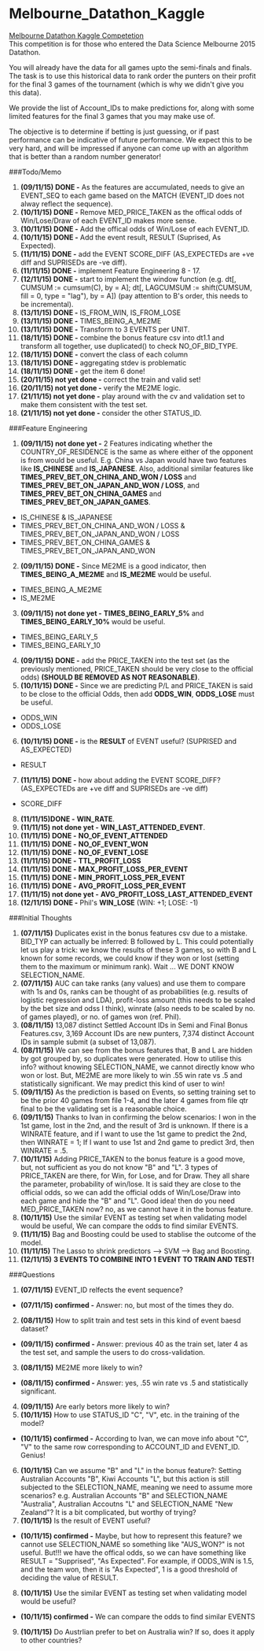 # Melbourne_Datathon_Kaggle
[Melbourne Datathon Kaggle Competetion](https://inclass.kaggle.com/c/melbourne-datathon-2015/)  
This competition is for those who entered the Data Science Melbourne 2015 Datathon.  

You will already have the data for all games upto the semi-finals and finals. The task is to use this historical data to rank order the punters on their profit for the final 3 games of the tournament (which is why we didn't give you this data).  

We provide the list of Account_IDs to make predictions for, along with some limited features for the final 3 games that you may make use of.  

The objective is to determine if betting is just guessing, or if past performance can be indicative of future performance. We expect this to be very hard, and will be impressed if anyone can come up with an algorithm that is better than a random number generator!  

###Todo/Memo
1. **(09/11/15) DONE -** As the features are accumulated, needs to give an EVENT_SEQ to each game based on the MATCH (EVENT_ID does not alway reflect the sequence).
2. **(10/11/15) DONE -** Remove MED_PRICE_TAKEN as the offical odds of Win/Lose/Draw of each EVENT_ID makes more sense.
3. **(10/11/15) DONE -** Add the offical odds of Win/Lose of each EVENT_ID.
4. **(10/11/15) DONE -** Add the event result, RESULT (Suprised, As Expected).
5. **(11/11/15) DONE -** add the EVENT SCORE_DIFF (AS_EXPECTEDs are +ve diff and SUPRISEDs are -ve diff).
6. **(11/11/15) DONE -** implement Feature Engineering 8 - 17.
7. **(12/11/15) DONE -** start to implement the window function (e.g. dt[, CUMSUM := cumsum(C), by = A]; dt[, LAGCUMSUM := shift(CUMSUM, fill = 0, type = "lag"), by = A]) (pay attention to B's order, this needs to be incremental).
8. **(13/11/15) DONE -** IS_FROM_WIN, IS_FROM_LOSE
9. **(13/11/15) DONE -** TIMES_BEING_A_ME2ME
10. **(13/11/15) DONE -** Transform to 3 EVENTS per UNIT.  
11. **(18/11/15) DONE -** combine the bonus feature csv into dt1.1 and transform all together, use duplicated() to check NO_OF_BID_TYPE.
12. **(18/11/15) DONE -** convert the class of each column
13. **(18/11/15) DONE -** aggregating stdev is problematic
14. **(18/11/15) DONE -** get the item 6 done!
15. **(20/11/15) not yet done -** correct the train and valid set!
16. **(20/11/15) not yet done -** verify the ME2ME logic.
17. **(21/11/15) not yet done -** play around with the cv and validation set to make them consistent with the test set.
18. **(21/11/15) not yet done -** consider the other STATUS_ID.

###Feature Engineering
1. **(09/11/15) not done yet -** 2 Features indicating whether the COUNTRY_OF_RESIDENCE is the same as where either of the opponent is from would be useful. E.g. China vs Japan would have two features like **IS_CHINESE** and **IS_JAPANESE**. Also, additional similar features like  **TIMES_PREV_BET_ON_CHINA_AND_WON / LOSS** and  **TIMES_PREV_BET_ON_JAPAN_AND_WON / LOSS**, and  **TIMES_PREV_BET_ON_CHINA_GAMES** and  **TIMES_PREV_BET_ON_JAPAN_GAMES**.
  * IS_CHINESE & IS_JAPANESE
  * TIMES_PREV_BET_ON_CHINA_AND_WON / LOSS & TIMES_PREV_BET_ON_JAPAN_AND_WON / LOSS
  * TIMES_PREV_BET_ON_CHINA_GAMES & TIMES_PREV_BET_ON_JAPAN_AND_WON
2. **(09/11/15) DONE -** Since ME2ME is a good indicator, then **TIMES_BEING_A_ME2ME** and **IS_ME2ME** would be useful.
  * TIMES_BEING_A_ME2ME
  * IS_ME2ME
3. **(09/11/15) not done yet -** **TIMES_BEING_EARLY_5%** and **TIMES_BEING_EARLY_10%** would be useful.
  * TIMES_BEING_EARLY_5
  * TIMES_BEING_EARLY_10
4. **(09/11/15) DONE -** add the PRICE_TAKEN into the test set (as the previously mentioned, PRICE_TAKEN should be very close to the official odds) **(SHOULD BE REMOVED AS NOT REASONABLE)**.
5. **(10/11/15) DONE -** Since we are predicting P/L and PRICE_TAKEN is said to be close to the official Odds, then add **ODDS_WIN**, **ODDS_LOSE** must be useful.
  * ODDS_WIN
  * ODDS_LOSE
6. **(10/11/15) DONE -** is the **RESULT** of EVENT useful? (SUPRISED and AS_EXPECTED)
  * RESULT
7. **(11/11/15) DONE -** how about adding the EVENT SCORE_DIFF? (AS_EXPECTEDs are +ve diff and SUPRISEDs are -ve diff)
  * SCORE_DIFF
8. **(11/11/15)DONE -** **WIN_RATE**.
9. **(11/11/15) not done yet -** **WIN_LAST_ATTENDED_EVENT**.
10. **(11/11/15) DONE -** **NO_OF_EVENT_ATTENDED**
11. **(11/11/15) DONE -** **NO_OF_EVENT_WON**
12. **(11/11/15) DONE -** **NO_OF_EVENT_LOSE**
13. **(11/11/15) DONE -** **TTL_PROFIT_LOSS**
14. **(11/11/15) DONE -** **MAX_PROFIT_LOSS_PER_EVENT**
15. **(11/11/15) DONE -** **MIN_PROFIT_LOSS_PER_EVENT**
16. **(11/11/15) DONE -** **AVG_PROFIT_LOSS_PER_EVENT**
17. **(11/11/15) not done yet -** **AVG_PROFIT_LOSS_LAST_ATTENDED_EVENT**
18. **(12/11/15) DONE -** Phil's **WIN_LOSE** (WIN: +1; LOSE: -1)

###Initial Thoughts
1. **(07/11/15)** Duplicates exist in the bonus features csv due to a mistake. BID_TYP can actually be inferred: B followed by L. This could potentially let us play a trick: we know the results of these 3 games, so with B and L known for some records, we could know if they won or lost (setting them to the maximum or minimum rank). Wait ... WE DONT KNOW SELECTION_NAME.  
2. **(07/11/15)** AUC can take ranks (any values) and use them to compare with 1s and 0s, ranks can be thought of as probabilities (e.g. results of logistic regression and LDA), profit-loss amount (this needs to be scaled by the bet size and odss I think), winrate (also needs to be scaled by no. of games played), or no. of games won (ref. Phil).  
3. **(08/11/15)** 13,087 distinct Settled Account IDs in Semi and Final Bonus Features.csv, 3,169 Account IDs are new punters, 7,374 distinct Account IDs in sample submit (a subset of 13,087). 
4. **(08/11/15)** We can see from the bonus features that, B and L are hidden by got grouped by, so duplicates were generated. How to utilise this info? without knowing SELECTION_NAME, we cannot directly know who won or lost. But, ME2ME are more likely to win .55 win rate vs .5 and statistically significant. We may predict this kind of user to win!
5. **(09/11/15)** As the prediction is based on Events, so setting training set to be the prior 40 games from file 1-4, and the later 4 games from file qtr final to be the validating set is a reasonable choice.
6. **(09/11/15)** Thanks to Ivan in confirming the below scenarios: I won in the 1st game, lost in the 2nd, and the result of 3rd is unknown. If there is a WINRATE feature, and if I want to use the 1st game to predict the 2nd, then WINRATE = 1; If I want to use 1st and 2nd game to predict 3rd, then WINRATE = .5.
7. **(10/11/15)** Adding PRICE_TAKEN to the bonus feature is a good move, but, not sufficient as you do not know "B" and "L". 3 types of PRICE_TAKEN are there, for Win, for Lose, and for Draw. They all share the parameter, probability of win/lose. It is said they are close to the official odds, so we can add the official odds of Win/Lose/Draw into each game and hide the "B" and "L". Good idea! then do you need MED_PRICE_TAKEN now? no, as we cannot have it in the bonus feature.
8. **(10/11/15)** Use the similar EVENT as testing set when validating model would be useful, We can compare the odds to find similar EVENTS.
9. **(11/11/15)** Bag and Boosting could be used to stablise the outcome of the model.
10. **(11/11/15)** The Lasso to shrink predictors --> SVM --> Bag and Boosting.
11. **(12/11/15)** **3 EVENTS TO COMBINE INTO 1 EVENT TO TRAIN AND TEST!**

###Questions
1. **(07/11/15)** EVENT_ID relfects the event sequence?
  * **(07/11/15) confirmed -** Answer: no, but most of the times they do.
2. **(08/11/15)** How to split train and test sets in this kind of event baesd dataset?  
  * **(09/11/15) confirmed -** Answer: previous 40 as the train set, later 4 as the test set, and sample the users to do cross-validation.
3. **(08/11/15)** ME2ME more likely to win?  
  * **(08/11/15) confirmed -** Answer: yes, .55 win rate vs .5 and statistically significant.
4. **(09/11/15)** Are early betors more likely to win?
5. **(10/11/15)** How to use STATUS_ID "C", "V", etc. in the training of the model?
  * **(10/11/15) confirmed -** According to Ivan, we can move info about "C", "V" to the same row corresponding to ACCOUNT_ID and EVENT_ID. Genius!
6. **(10/11/15)** Can we assume "B" and "L" in the bonus feature?: Setting Australian Accounts "B", Kiwi Accounts "L", but this action is still subjected to the SELECTION_NAME, meaning we need to assume more scenarios? e.g. Australian Accounts "B" and SELECTION_NAME "Australia", Australian Accoutns "L" and SELECTION_NAME "New Zealand"? It is a bit complicated, but worthy of trying?
7. **(10/11/15)** Is the result of EVENT useful? 
  * **(10/11/15) confirmed -** Maybe, but how to represent this feature? we cannot use SELECTION_NAME so something like "AUS_WON?" is not useful. But!!! we have the offical odds, so we can have something like RESULT = "Supprised", "As Expected". For example, if ODDS_WIN is 1.5, and the team won, then it is "As Expected", 1 is a good threshold of deciding the value of RESULT.
8. **(10/11/15)** Use the similar EVENT as testing set when validating model would be useful?
  * **(10/11/15) confirmed -** We can compare the odds to find similar EVENTS
9. **(10/11/15)** Do Austrlian prefer to bet on Australia win? If so, does it apply to other countries?
